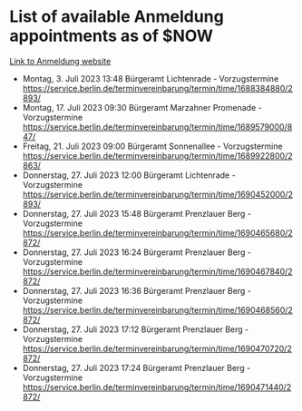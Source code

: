 # List of available Anmeldung appointments as of $NOW
[Link to Anmeldung website](https://service.berlin.de/terminvereinbarung/termin/tag.php?termin=1&anliegen[]=120686&dienstleisterlist=122210,122217,327316,122219,327312,122227,327314,122231,327346,122243,327348,122254,122252,329742,122260,329745,122262,329748,122271,327278,122273,327274,122277,327276,330436,122280,327294,122282,327290,122284,327292,122291,327270,122285,327266,122286,327264,122296,327268,150230,329760,122297,327286,122294,327284,122312,329763,122314,329775,122304,327330,122311,327334,122309,327332,317869,122281,327352,122279,329772,122283,122276,327324,122274,327326,122267,329766,122246,327318,122251,327320,122257,327322,122208,327298,122226,327300&herkunft=http%3A%2F%2Fservice.berlin.de%2Fdienstleistung%2F120686%2F)
- Montag, 3. Juli 2023 13:48 Bürgeramt Lichtenrade - Vorzugstermine https://service.berlin.de/terminvereinbarung/termin/time/1688384880/2893/
- Montag, 17. Juli 2023 09:30 Bürgeramt Marzahner Promenade - Vorzugstermine https://service.berlin.de/terminvereinbarung/termin/time/1689579000/847/
- Freitag, 21. Juli 2023 09:00 Bürgeramt Sonnenallee - Vorzugstermine https://service.berlin.de/terminvereinbarung/termin/time/1689922800/2863/
- Donnerstag, 27. Juli 2023 12:00 Bürgeramt Lichtenrade - Vorzugstermine https://service.berlin.de/terminvereinbarung/termin/time/1690452000/2893/
- Donnerstag, 27. Juli 2023 15:48 Bürgeramt Prenzlauer Berg - Vorzugstermine https://service.berlin.de/terminvereinbarung/termin/time/1690465680/2872/
- Donnerstag, 27. Juli 2023 16:24 Bürgeramt Prenzlauer Berg - Vorzugstermine https://service.berlin.de/terminvereinbarung/termin/time/1690467840/2872/
- Donnerstag, 27. Juli 2023 16:36 Bürgeramt Prenzlauer Berg - Vorzugstermine https://service.berlin.de/terminvereinbarung/termin/time/1690468560/2872/
- Donnerstag, 27. Juli 2023 17:12 Bürgeramt Prenzlauer Berg - Vorzugstermine https://service.berlin.de/terminvereinbarung/termin/time/1690470720/2872/
- Donnerstag, 27. Juli 2023 17:24 Bürgeramt Prenzlauer Berg - Vorzugstermine https://service.berlin.de/terminvereinbarung/termin/time/1690471440/2872/
